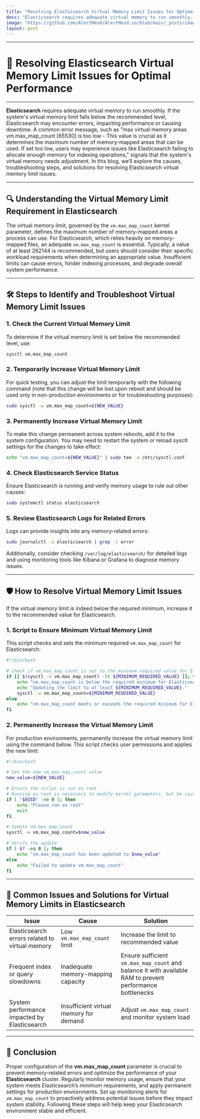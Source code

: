 ```yaml
---
title: "Resolving Elasticsearch Virtual Memory Limit Issues for Optimal Performance"
desc: "Elasticsearch requires adequate virtual memory to run smoothly. If the system’s virtual memory limit falls below the recommended level, Elasticsearch may encounter errors, impacting performance or causing downtime. A common error message, such as “max virtual memory areas vm.max_map_count [65530] is too low - This value is crucial as it determines the maximum number of memory-mapped areas that can be used. If set too low, users may experience issues like Elasticsearch failing to allocate enough memory for indexing operations,” signals that the system’s virtual memory needs adjustment. In this blog, we’ll explore the causes, troubleshooting steps, and solutions for resolving Elasticsearch virtual memory limit issues."
image: "https://github.com/AlertMend/AlertMend.io/blob/main/_posts/images/elasticsearch_virtual_memory_limit_issues_for_optimal_performance.png?raw=true"
layout: post
---
```


---
# 🚀 **Resolving Elasticsearch Virtual Memory Limit Issues for Optimal Performance**
---

**Elasticsearch** requires adequate virtual memory to run smoothly. If the system's virtual memory limit falls below the recommended level, Elasticsearch may encounter errors, impacting performance or causing downtime. A common error message, such as "max virtual memory areas vm.max\_map\_count [65530] is too low - This value is crucial as it determines the maximum number of memory-mapped areas that can be used. If set too low, users may experience issues like Elasticsearch failing to allocate enough memory for indexing operations," signals that the system's virtual memory needs adjustment. In this blog, we’ll explore the causes, troubleshooting steps, and solutions for resolving Elasticsearch virtual memory limit issues.

---

## 🔍 **Understanding the Virtual Memory Limit Requirement in Elasticsearch**

The virtual memory limit, governed by the `vm.max_map_count` kernel parameter, defines the maximum number of memory-mapped areas a process can use. For Elasticsearch, which relies heavily on memory-mapped files, an adequate `vm.max_map_count` is essential. Typically, a value of at least 262144 is recommended, but users should consider their specific workload requirements when determining an appropriate value. Insufficient limits can cause errors, hinder indexing processes, and degrade overall system performance.

---

## 🛠️ **Steps to Identify and Troubleshoot Virtual Memory Limit Issues**

### 1. **Check the Current Virtual Memory Limit**

To determine if the virtual memory limit is set below the recommended level, use:

```bash
sysctl vm.max_map_count
```

### 2. **Temporarily Increase Virtual Memory Limit**

For quick testing, you can adjust the limit temporarily with the following command (note that this change will be lost upon reboot and should be used only in non-production environments or for troubleshooting purposes):

```bash
sudo sysctl -w vm.max_map_count=${NEW_VALUE}
```

### 3. **Permanently Increase Virtual Memory Limit**

To make this change permanent across system reboots, add it to the system configuration. You may need to restart the system or reload sysctl settings for the changes to take effect:

```bash
echo "vm.max_map_count=${NEW_VALUE}" | sudo tee -a /etc/sysctl.conf
```

### 4. **Check Elasticsearch Service Status**

Ensure Elasticsearch is running and verify memory usage to rule out other causes:

```bash
sudo systemctl status elasticsearch
```

### 5. **Review Elasticsearch Logs for Related Errors**

Logs can provide insights into any memory-related errors:

```bash
sudo journalctl -u elasticsearch | grep -i error
```

Additionally, consider checking `/var/log/elasticsearch/` for detailed logs and using monitoring tools like Kibana or Grafana to diagnose memory issues.

---

## 🛡️ **How to Resolve Virtual Memory Limit Issues**

If the virtual memory limit is indeed below the required minimum, increase it to the recommended value for Elasticsearch.

### 1. **Script to Ensure Minimum Virtual Memory Limit**

This script checks and sets the minimum required `vm.max_map_count` for Elasticsearch:

```bash
#!/bin/bash

# Check if vm.max_map_count is set to the minimum required value for Elasticsearch
if [[ $(sysctl -n vm.max_map_count) -lt ${MINIMUM_REQUIRED_VALUE} ]]; then
    echo "vm.max_map_count is below the required minimum for Elasticsearch."
    echo "Updating the limit to at least ${MINIMUM_REQUIRED_VALUE}."
    sysctl -w vm.max_map_count=${MINIMUM_REQUIRED_VALUE}
else
    echo "vm.max_map_count meets or exceeds the required minimum for Elasticsearch."
fi
```

### 2. **Permanently Increase the Virtual Memory Limit**

For production environments, permanently increase the virtual memory limit using the command below. This script checks user permissions and applies the new limit:

```bash
#!/bin/bash

# Set the new vm.max_map_count value
new_value=${NEW_VALUE}

# Ensure the script is run as root
# Running as root is necessary to modify kernel parameters, but be cautious of the security implications. Consider creating a dedicated user with specific permissions where possible.
if [ "$EUID" -ne 0 ]; then
    echo "Please run as root"
    exit
fi

# Update vm.max_map_count
sysctl -w vm.max_map_count=$new_value

# Verify the update
if [ $? -eq 0 ]; then
    echo "vm.max_map_count has been updated to $new_value"
else
    echo "Failed to update vm.max_map_count"
fi
```

---

## 🔄 **Common Issues and Solutions for Virtual Memory Limits in Elasticsearch**

| **Issue**                                      | **Cause**                              | **Solution**                                                                                              |
| ---------------------------------------------- | -------------------------------------- | --------------------------------------------------------------------------------------------------------- |
| Elasticsearch errors related to virtual memory | Low `vm.max_map_count` limit           | Increase the limit to recommended value                                                                   |
| Frequent index or query slowdowns              | Inadequate memory-mapping capacity     | Ensure sufficient `vm.max_map_count` and balance it with available RAM to prevent performance bottlenecks |
| System performance impacted by Elasticsearch   | Insufficient virtual memory for demand | Adjust `vm.max_map_count` and monitor system load                                                         |

---

## 🚀 **Conclusion**

Proper configuration of the **vm.max\_map\_count** parameter is crucial to prevent memory-related errors and optimize the performance of your **Elasticsearch** cluster. Regularly monitor memory usage, ensure that your system meets Elasticsearch’s minimum requirements, and apply permanent settings for production environments. Set up monitoring alerts for `vm.max_map_count` to proactively address potential issues before they impact system stability. Following these steps will help keep your Elasticsearch environment stable and efficient.




